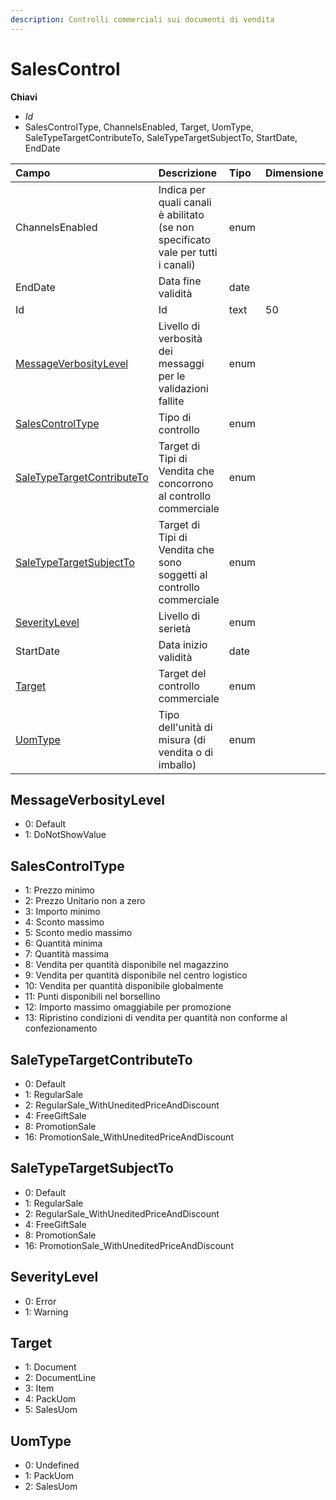 ```yaml
---
description: Controlli commerciali sui documenti di vendita
---
```


# SalesControl

**Chiavi**

* _Id_
* SalesControlType, ChannelsEnabled, Target, UomType, SaleTypeTargetContributeTo, SaleTypeTargetSubjectTo, StartDate, EndDate

| Campo | Descrizione | Tipo | Dimensione |
| :--- | :--- | :--- | :--- |
| ChannelsEnabled | Indica per quali canali è abilitato \(se non specificato vale per tutti i canali\) | enum |  |
| EndDate | Data fine validità | date |  |
| Id | Id | text | 50 |
| [MessageVerbosityLevel](salescontrol.md#messageverbositylevel) | Livello di verbosità dei messaggi per le validazioni fallite | enum |  |
| [SalesControlType](salescontrol.md#salescontroltype) | Tipo di controllo | enum |  |
| [SaleTypeTargetContributeTo](salescontrol.md#saletypetargetcontributeto) | Target di Tipi di Vendita che concorrono al controllo commerciale | enum |  |
| [SaleTypeTargetSubjectTo](salescontrol.md#saletypetargetsubjectto) | Target di Tipi di Vendita che sono soggetti al controllo commerciale | enum |  |
| [SeverityLevel](salescontrol.md#severitylevel) | Livello di serietà | enum |  |
| StartDate | Data inizio validità | date |  |
| [Target](salescontrol.md#target) | Target del controllo commerciale | enum |  |
| [UomType](salescontrol.md#uomtype) | Tipo dell'unità di misura \(di vendita o di imballo\) | enum |  |

## MessageVerbosityLevel

* 0: Default
* 1: DoNotShowValue

## SalesControlType

* 1: Prezzo minimo
* 2: Prezzo Unitario non a zero
* 3: Importo minimo
* 4: Sconto massimo
* 5: Sconto medio massimo
* 6: Quantità minima
* 7: Quantità massima
* 8: Vendita per quantità disponibile nel magazzino
* 9: Vendita per quantità disponibile nel centro logistico
* 10: Vendita per quantità disponibile globalmente
* 11: Punti disponibili nel borsellino
* 12: Importo massimo omaggiabile per promozione
* 13: Ripristino condizioni di vendita per quantità non conforme al confezionamento

## SaleTypeTargetContributeTo

* 0: Default
* 1: RegularSale
* 2: RegularSale\_WithUneditedPriceAndDiscount
* 4: FreeGiftSale
* 8: PromotionSale
* 16: PromotionSale\_WithUneditedPriceAndDiscount

## SaleTypeTargetSubjectTo

* 0: Default
* 1: RegularSale
* 2: RegularSale\_WithUneditedPriceAndDiscount
* 4: FreeGiftSale
* 8: PromotionSale
* 16: PromotionSale\_WithUneditedPriceAndDiscount

## SeverityLevel

* 0: Error
* 1: Warning

## Target

* 1: Document
* 2: DocumentLine
* 3: Item
* 4: PackUom
* 5: SalesUom

## UomType

* 0: Undefined
* 1: PackUom
* 2: SalesUom
